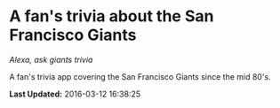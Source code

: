 # A fan's trivia about the San Francisco Giants
*Alexa, ask giants trivia*

A fan's trivia app covering the San Francisco Giants since the mid 80's.

**Last Updated:** 2016-03-12 16:38:25